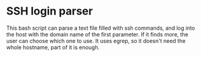 SSH login parser
================

This bash script can parse a text file filled with ssh commands, and log into the host with the domain name of the first parameter.
If it finds more, the user can choose which one to use.
It uses egrep, so it doesn't need the whole hostname, part of it is enough.